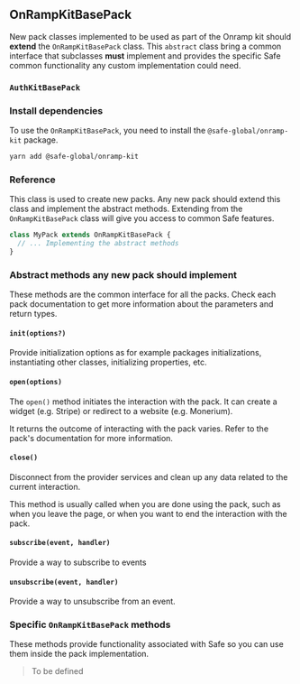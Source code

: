 ## OnRampKitBasePack

New pack classes implemented to be used as part of the Onramp kit should **extend** the `OnRampKitBasePack` class. This `abstract` class bring a common interface that subclasses **must** implement and provides the specific Safe common functionality any custom implementation could need.

### `AuthKitBasePack`

### Install dependencies

To use the `OnRampKitBasePack`, you need to install the `@safe-global/onramp-kit` package.

```bash
yarn add @safe-global/onramp-kit
```

### Reference

This class is used to create new packs. Any new pack should extend this class and implement the abstract methods. Extending from the `OnRampKitBasePack` class will give you access to common Safe features.

```typescript
class MyPack extends OnRampKitBasePack {
  // ... Implementing the abstract methods
}
```

### Abstract methods any new pack should implement

These methods are the common interface for all the packs. Check each pack documentation to get more information about the parameters and return types.

#### `init(options?)`
Provide initialization options as for example packages initializations, instantiating other classes, initializing properties, etc.

#### `open(options)`
The `open()` method initiates the interaction with the pack. It can create a widget (e.g. Stripe) or redirect to a website (e.g. Monerium).

It returns the outcome of interacting with the pack varies. Refer to the pack's documentation for more information.

#### `close()`
Disconnect from the provider services and clean up any data related to the current interaction.

This method is usually called when you are done using the pack, such as when you leave the page, or when you want to end the interaction with the pack.

#### `subscribe(event, handler)`
Provide a way to subscribe to events

#### `unsubscribe(event, handler)`
Provide a way to unsubscribe from an event.

### Specific `OnRampKitBasePack` methods

These methods provide functionality associated with Safe so you can use them inside the pack implementation.

> To be defined




